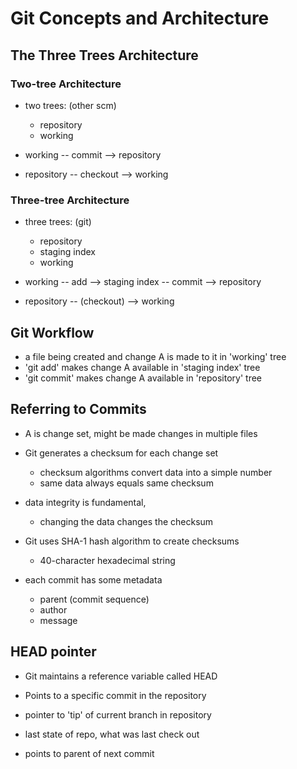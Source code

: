 # Git Concepts and Architecture

## The Three Trees Architecture

### Two-tree Architecture

- two trees: (other scm)
  - repository
  - working

- working    -- commit   --> repository
- repository -- checkout --> working

### Three-tree Architecture

- three trees: (git)
  - repository
  - staging index
  - working

- working -- add --> staging index -- commit --> repository
- repository -- (checkout) --> working

## Git Workflow

- a file being created and change A is made to it in 'working' tree
- 'git add' makes change A available in 'staging index' tree
- 'git commit' makes change A available in 'repository' tree

## Referring to Commits

- A is change set, might be made changes in multiple files
- Git generates a checksum for each change set
  - checksum algorithms convert data into a simple number
  - same data always equals same checksum

- data integrity is fundamental,
  - changing the data changes the checksum

- Git uses SHA-1 hash algorithm to create checksums
  - 40-character hexadecimal string

- each commit has some metadata
  - parent (commit sequence)
  - author
  - message

## HEAD pointer

- Git maintains a reference variable called HEAD
- Points to a specific commit in the repository

- pointer to 'tip' of current branch in repository
- last state of repo, what was last check out
- points to parent of next commit
